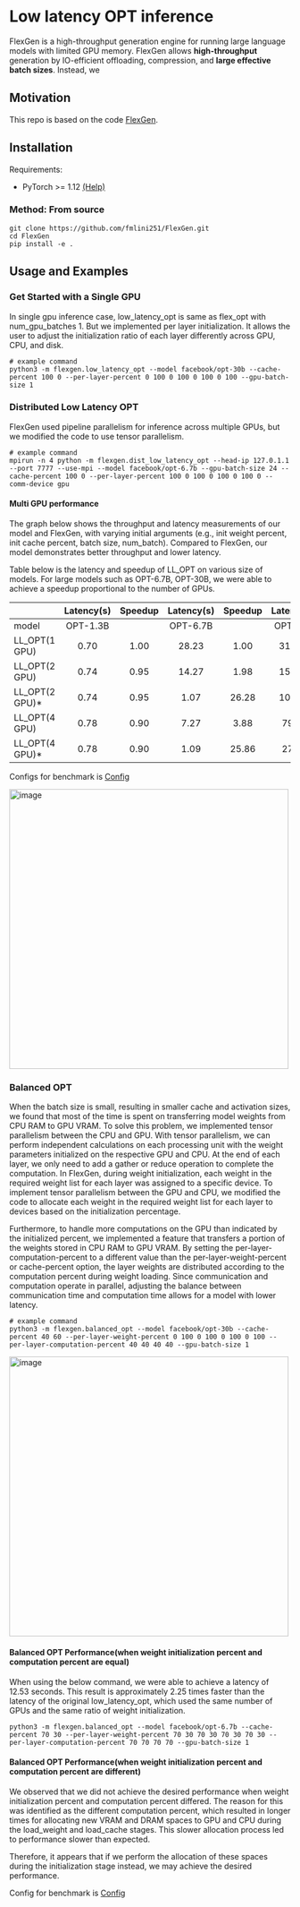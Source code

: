 # Low latency OPT inference

FlexGen is a high-throughput generation engine for running large language models with limited GPU memory. FlexGen allows **high-throughput** generation by IO-efficient offloading, compression, and **large effective batch sizes**. Instead, we

## Motivation

This repo is based on the code [FlexGen](https://github.com/FMInference/FlexGen).

## Installation
Requirements:  
 - PyTorch >= 1.12 [(Help)](https://pytorch.org/get-started/locally/)

### Method: From source
```
git clone https://github.com/fmlini251/FlexGen.git
cd FlexGen
pip install -e .
```

## Usage and Examples

### Get Started with a Single GPU

In single gpu inference case, low_latency_opt is same as flex_opt with num_gpu_batches 1. But we implemented per layer initialization. It allows the user to adjust the initialization ratio of each layer differently across GPU, CPU, and disk. 
```
# example command
python3 -m flexgen.low_latency_opt --model facebook/opt-30b --cache-percent 100 0 --per-layer-percent 0 100 0 100 0 100 0 100 --gpu-batch-size 1
```
### Distributed Low Latency OPT
FlexGen used pipeline parallelism for inference across multiple GPUs, but we modified the code to use tensor parallelism. 
```
# example command
mpirun -n 4 python -m flexgen.dist_low_latency_opt --head-ip 127.0.1.1 --port 7777 --use-mpi --model facebook/opt-6.7b --gpu-batch-size 24 --cache-percent 100 0 --per-layer-percent 100 0 100 0 100 0 100 0 --comm-device gpu
```

#### Multi GPU performance
The graph below shows the throughput and latency measurements of our model and FlexGen, with varying initial arguments (e.g., init weight percent, init cache percent, batch size, num_batch). Compared to FlexGen, our model demonstrates better throughput and lower latency.

Table below is the latency and speedup of LL_OPT on various size of models. For large models such as OPT-6.7B, OPT-30B, we were able to achieve a speedup proportional to the number of GPUs.

|               |Latency(s)|Speedup|Latency(s)|Speedup|Latency(s)|Speedup|
| ---           | :---:    | :---: | :---:    | :---: | :---:    | :---: |
| model         | OPT-1.3B |       | OPT-6.7B |       | OPT-30B  |       |
| LL_OPT(1 GPU) | 0.70     | 1.00  | 28.23    | 1.00  | 317.27   | 1.00  |
| LL_OPT(2 GPU) | 0.74     | 0.95  | 14.27    | 1.98  | 158.71   | 2.00  |
| LL_OPT(2 GPU)*| 0.74     | 0.95  | 1.07     | 26.28 | 107.45   | 2.95  |
| LL_OPT(4 GPU) | 0.78     | 0.90  | 7.27     | 3.88  | 79.74    | 3.98  |
| LL_OPT(4 GPU)*| 0.78     | 0.90  | 1.09     | 25.86 | 27.04    | 11.73 |

Configs for benchmark is [Config](https://github.com/fmlini251/FlexGen/blob/main/docs/benchmark_configs.txt)

<img src="https://github.com/fmlini251/FlexGen/blob/main/docs/performance.png" alt="image" width="500"></img>

### Balanced OPT
When the batch size is small, resulting in smaller cache and activation sizes, we found that most of the time is spent on transferring model weights from CPU RAM to GPU VRAM. To solve this problem, we implemented tensor parallelism between the CPU and GPU. With tensor parallelism, we can perform independent calculations on each processing unit with the weight parameters initialized on the respective GPU and CPU. At the end of each layer, we only need to add a gather or reduce operation to complete the computation. In FlexGen, during weight initialization, each weight in the required weight list for each layer was assigned to a specific device. To implement tensor parallelism between the GPU and CPU, we modified the code to allocate each weight in the required weight list for each layer to devices based on the initialization percentage.

Furthermore, to handle more computations on the GPU than indicated by the initialized percent, we implemented a feature that transfers a portion of the weights stored in CPU RAM to GPU VRAM. By setting the per-layer-computation-percent to a different value than the per-layer-weight-percent or cache-percent option, the layer weights are distributed according to the computation percent during weight loading. Since communication and computation operate in parallel, adjusting the balance between communication time and computation time allows for a model with lower latency. 
```
# example command
python3 -m flexgen.balanced_opt --model facebook/opt-30b --cache-percent 40 60 --per-layer-weight-percent 0 100 0 100 0 100 0 100 --per-layer-computation-percent 40 40 40 40 --gpu-batch-size 1
```

<img src="https://github.com/fmlini251/FlexGen/blob/main/docs/Balanced_computation.png" alt="image" width="500"></img>

#### Balanced OPT Performance(when weight initialization percent and computation percent are equal)
When using the below command, we were able to achieve a latency of 12.53 seconds. This result is approximately 2.25 times faster than the latency of the original low_latency_opt, which used the same number of GPUs and the same ratio of weight initialization.
```
python3 -m flexgen.balanced_opt --model facebook/opt-6.7b --cache-percent 70 30 --per-layer-weight-percent 70 30 70 30 70 30 70 30 --per-layer-computation-percent 70 70 70 70 --gpu-batch-size 1
```

#### Balanced OPT Performance(when weight initialization percent and computation percent are different)
We observed that we did not achieve the desired performance when weight initialization percent and computation percent differed. The reason for this was identified as the different computation percent, which resulted in longer times for allocating new VRAM and DRAM spaces to GPU and CPU during the load_weight and load_cache stages. This slower allocation process led to performance slower than expected.

Therefore, it appears that if we perform the allocation of these spaces during the initialization stage instead, we may achieve the desired performance.

Config for benchmark is [Config](https://github.com/fmlini251/FlexGen/blob/main/docs/balanced_opt_benchmark_config.txt)